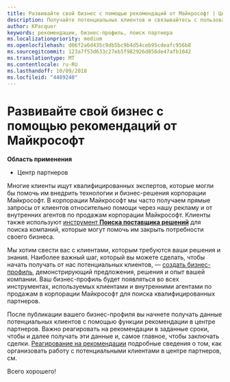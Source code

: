 ```yaml
---
title: Развивайте свой бизнес с помощью рекомендаций от Майкрософт | Центр партнеров
description: Получайте потенциальных клиентов и связывайтесь с пользователями, которым нужна помощь в реализации продуктов и решений Майкрософт.
author: KPacquer
keywords: рекомендации, бизнес-профиль, поиск партнера
ms.localizationpriority: medium
ms.openlocfilehash: d06f2a6d435c9db5bc9b4d54ceb95cdeafc956b8
ms.sourcegitcommit: 123a7f53d633c27eb5f982926d856de47afb1042
ms.translationtype: MT
ms.contentlocale: ru-RU
ms.lasthandoff: 10/09/2018
ms.locfileid: "4489240"
---
```

<!-- FWLink:  https://go.microsoft.com/fwlink/?linkid=849775 (top of page) -->

# <a name="grow-your-business-with-referrals-from-microsoft"></a>Развивайте свой бизнес с помощью рекомендаций от Майкрософт

**Область применения**

-  Центр партнеров

Многие клиенты ищут квалифицированных экспертов, которые могли бы помочь им внедрить технологии и бизнес-решения корпорации Майкрософт. В корпорации Майкрософт мы часто получаем прямые запросы от клиентов относительно помощи через нашу рекламу и от внутренних агентов по продажам корпорации Майкрософт. Клиенты также используют [инструмент **Поиска поставщика решений**](https://www.microsoft.com/solution-providers/search) для поиска компаний, которые могут помочь им закрыть потребности своего бизнеса. 

Мы хотим свести вас с клиентами, которым требуются ваши решения и знания. Наиболее важный шаг, который вы можете сделать, чтобы начать получать от нас потенциальных клиентов, — [создать бизнес-профиль](create-a-marketing-profile.md), демонстрирующий предложения, решения и опыт вашей компании. Ваш бизнес-профиль будет появляться во всех инструментах, используемых клиентами и внутренними агентами по продажам в корпорации Майкрософт для поиска квалифицированных партнеров. 

 После публикации вашего бизнес-профиля вы начнете получать данные потенциальных клиентов с помощью функции рекомендации в центре партнеров. Важно реагировать на рекомендации в заданные сроки, чтобы и далее получать эти данные и, самое главное, чтобы заключать сделки. [Реагирование на рекомендации](responding-to-referrals.md) подробные сведения о том, как организовать работу с потенциальными клиентами в центре партнеров, см.  

Всего хорошего!

<!-- 
*  [Analyze your business profile](analyze-your-marketing-profile.md) Regularly review and optimize your business profile to make sure you’re getting in front of your target customers.
-->
